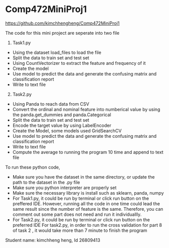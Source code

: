 # Comp472MiniProj1
https://github.com/kimchhengheng/Comp472MiniProj1

The code for this mini project are seperate into two file
1. Task1.py
* Using the dataset load_files to load the file
* Split the data to train set and test set
* Using CountVectorizer to extract the feature and frequency of it
* Create the model
* Use model to predict the data and generate the confusing matrix and classification report
* Write to text file
2. Task2.py
* Using Panda to reach data from CSV
* Convert the ordinal and nominal feature into numberical value by using the panda.get_dummies and panda.Categorical
* Split the data to train set and test set
* Encode the target value by using LabelEncoder
* Create the Model, some models used GridSearchCV
* Use model to predict the data and generate the confusing matrix and classification report
* Write to text file
* Compute the average to running the program 10 time and append to text file

To run these python code, 
* Make sure you have the dataset in the same directory, or update the path to the dataset in the .py file
* Make sure you python interpreter are properly set
* Make sure the necessary library is install such as sklearn, panda, numpy
* For Task1.py, it could be run by terminal or click run button on the preffered IDE. However, running all the code in one time could lead the same result since the number of feature is the same. Therefore, you can comment out some part does not need and run it individuallly.
* For Task2.py, it could be run by terminal or click run button on the preferred IDE
For task2.py, in order to run the cross validation for part 8 of task 2 , it would take more than 7 minute to finish the program

Student name: kimchheng heng, Id 26809413

